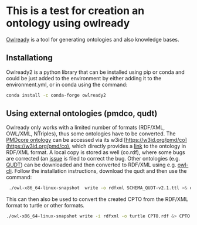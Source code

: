 # This is a test for creation an ontology using owlready
[Owlready](https://owlready2.readthedocs.io) is a tool for generating ontologies and also knowledge bases. 

## Installationg
Owlready2 is a python library that can be installed using pip or conda and could be just added to the environment by either 
adding it to the environment.yml, or in conda using the command:
```bash
conda install -c conda-forge owlready2
``` 
## Using external ontologies (pmdco, qudt)
Owlready only works with a limited number of formats (RDF/XML, OWL/XML, NTriples), thus some ontologies have to be
converted. The [PMDcore ontology](https://github.com/materialdigital/core-ontology) can be accessed via its w3id
[https://w3id.org/pmd/co](https://w3id.org/pmd/co), which directly provides a 
[link](https://materialdigital.github.io/core-ontology/ontology.rdf) to the ontology in RDF/XML format. A local copy is 
stored as well (co.rdf), where some bugs are corrected (an [issue](https://github.com/materialdigital/core-ontology/issues/67)
 is filed to correct the bug. Other ontologies (e.g. [QUDT](http://qudt.org/2.1/schema/qudt)) can be downloaded
and then converted to RDF/XML using e.g. [owl-cli](https://atextor.de/owl-cli/). 
Follow the installation instructions, download the qudt and then use the command:
```bash
 ./owl-x86_64-linux-snapshot  write -o rdfxml SCHEMA_QUDT-v2.1.ttl >& qudt.rdf
```
This can then also be used to convert the created CPTO from the RDF/XML format to turtle or other formats.
```bash
./owl-x86_64-linux-snapshot write -i rdfxml -o turtle CPTO.rdf &> CPTO.ttl
```